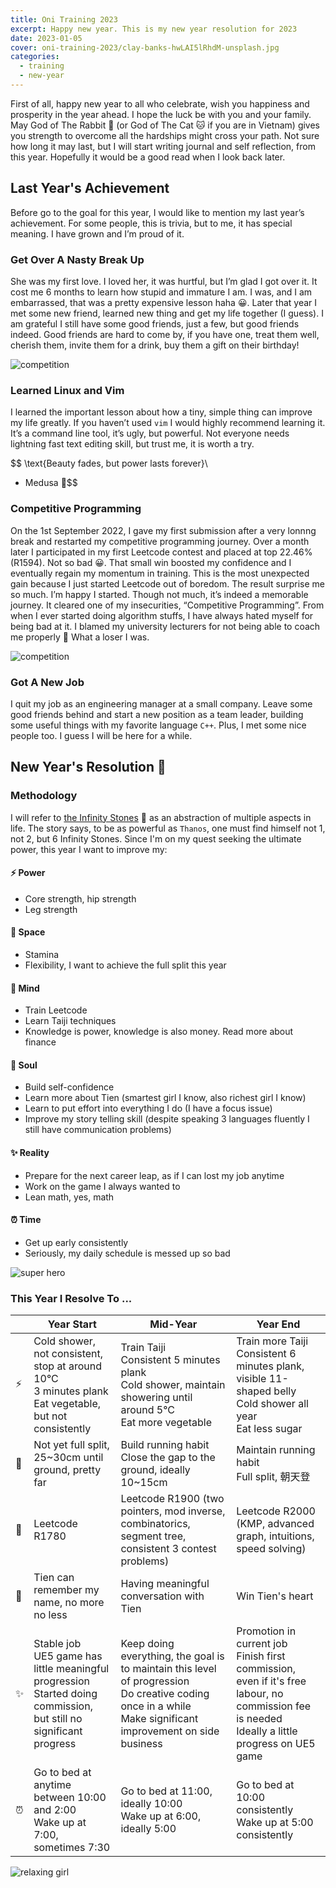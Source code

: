 ```yaml
---
title: Oni Training 2023
excerpt: Happy new year. This is my new year resolution for 2023
date: 2023-01-05
cover: oni-training-2023/clay-banks-hwLAI5lRhdM-unsplash.jpg
categories:
  - training
  - new-year
---
```

First of all, happy new year to all who celebrate, wish you happiness and prosperity in the year ahead. I hope the luck be with you and your family. May God of The Rabbit 🐰 (or God of The Cat 🐱 if you are in Vietnam) gives you strength to overcome all the hardships might cross your path. Not sure how long it may last, but I will start writing journal and self reflection, from this year. Hopefully it would be a good read when I look back later.

## Last Year's Achievement
Before go to the goal for this year, I would like to mention my last year’s achievement. For some people, this is trivia, but to me, it has special meaning. I have grown and I’m proud of it.

### Get Over A Nasty Break Up
She was my first love. I loved her, it was hurtful, but I’m glad I got over it. It cost me 6 months to learn how stupid and immature I am. I was, and I am embarrassed, that was a pretty expensive lesson haha 😀. Later that year I met some new friend, learned new thing and get my life together (I guess). I am grateful I still have some good friends, just a few, but good friends indeed. Good friends are hard to come by, if you have one, treat them well, cherish them, invite them for a drink, buy them a gift on their birthday!

<img class="w-1/2 md:w-1/3 mx-auto" alt="competition" src="oni-training-2023/Heartbroken-amico.svg" />

### Learned Linux and Vim
I learned the important lesson about how a tiny, simple thing can improve my life greatly. If you haven’t used `vim` I would highly recommend learning it. It’s a command line tool, it’s ugly, but powerful. Not everyone needs lightning fast text editing skill, but trust me, it is worth a try.

$$
\text{Beauty fades, but power lasts forever}\\
- Medusa 🐍$$


### Competitive Programming
On the 1st September 2022, I gave my first submission after a very lonnng break and restarted my competitive programming journey. Over a month later I participated in my first Leetcode contest and placed at top 22.46% (R1594). Not so bad 😀. That small win boosted my confidence and I eventually regain my momentum in training. This is the most unexpected gain because I just started Leetcode out of boredom. The result surprise me so much. I’m happy I started. Though not much, it’s indeed a memorable journey. It cleared one of my insecurities, “Competitive Programming”. From when I ever started doing algorithm stuffs, I have always hated myself for being bad at it. I blamed my university lecturers for not being able to coach me properly 🤢 What a loser I was.


<img class="w-1/2 md:w-1/3 mx-auto" alt="competition" src="oni-training-2023/Business-competition-pana.svg" />


### Got A New Job
I quit my job as an engineering manager at a small company. Leave some good friends behind and start a new position as a team leader, building some useful things with my favorite language `C++`. Plus, I met some nice people too. I guess I will be here for a while.


## New Year's Resolution 🎉
### Methodology
I will refer to [the Infinity Stones](https://en.wikipedia.org/wiki/Infinity_Stones) 💎 as an abstraction of multiple aspects in life. The story says, to be as powerful as `Thanos`, one must find himself not 1, not 2, but 6 Infinity Stones. Since I'm on my quest seeking the ultimate power, this year I want to improve my:
#### ⚡ Power
- Core strength, hip strength
- Leg strength
#### 🐾 Space
- Stamina
- Flexibility, I want to achieve the full split this year
#### 🧠 Mind
- Train Leetcode
- Learn Taiji techniques
- Knowledge is power, knowledge is also money. Read more about finance
#### 💖 Soul
- Build self-confidence
- Learn more about Tien (smartest girl I know, also richest girl I know)
- Learn to put effort into everything I do (I have a focus issue)
- Improve my story telling skill (despite speaking 3 languages fluently I still have communication problems)
#### ✨ Reality
- Prepare for the next career leap, as if I can lost my job anytime
- Work on the game I always wanted to
- Lean math, yes, math
#### ⏰ Time
- Get up early consistently
- Seriously, my daily schedule is messed up so bad

<img class="w-1/2 md:w-1/3 mx-auto" alt="super hero" src="oni-training-2023/Superhero-amico.svg" />

### This Year I Resolve To ...

|         | Year Start                                                                          | Mid-Year                                                                                                        | Year End                                                                                                                                            |
|---------|-------------------------------------------------------------------------------------|-----------------------------------------------------------------------------------------------------------------|-----------------------------------------------------------------------------------------------------------------------------------------------------|
| ⚡   | Cold shower, not consistent, stop at around 10°C <br />3 minutes plank<br />Eat vegetable, but not consistently                | Train Taiji<br />Consistent 5 minutes plank <br />Cold shower, maintain showering until around 5°C<br/>Eat more vegetable                                                 | Train more Taiji<br />Consistent 6 minutes plank, visible 11-shaped belly <br />Cold shower all year<br />Eat less sugar                                                                                 |
| 🐾   | Not yet full split, 25~30cm until ground, pretty far                              | Build running habit <br />Close the gap to the ground, ideally 10~15cm                                                                  | Maintain running habit<br />Full split, 朝天登                                                                                                                                                    | 
| 🧠    | Leetcode R1780                                                                    | Leetcode R1900 (two pointers, mod inverse, combinatorics, segment tree, consistent 3 contest problems)                                                                                                 | Leetcode R2000 (KMP, advanced graph, intuitions, speed solving)                                                                                                                                      |
| 💖   | Tien can remember my name, no more no less                                          | Having meaningful conversation with Tien                                                                        | Win Tien's heart                                                                                                                                    |
| ✨ | Stable job <br />UE5 game has little meaningful progression <br />Started doing commission, but still no significant progress | Keep doing everything, the goal is to maintain this level of progression <br />Do creative coding once in a while<br />Make significant improvement on side business | Promotion in current job <br />Finish first commission, even if it's free labour, no commission fee is needed <br />Ideally a little progress on UE5 game |
| ⏰    | Go to bed at anytime between 10:00 and 2:00 <br />Wake up at 7:00, sometimes 7:30                                                   | Go to bed at 11:00, ideally 10:00 <br />Wake up at 6:00, ideally 5:00                                                                                   | Go to bed at 10:00 consistently<br />Wake up at 5:00 consistently                                                                                                                        |
<img class="w-1/2 md:w-1/3 mx-auto" alt="relaxing girl" src="oni-training-2023/Lo-fi-concept-amico.svg" />
